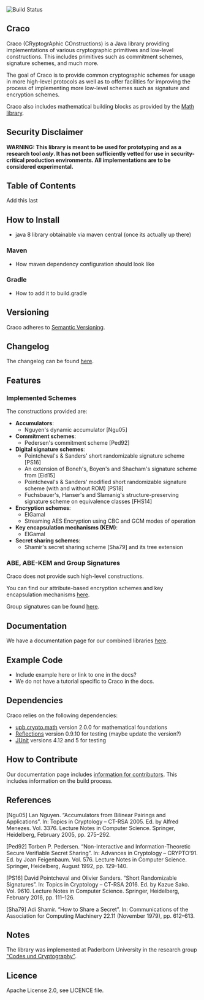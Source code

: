 ![Build Status](https://github.com/upbcuk/upb.crypto.craco/workflows/Java%20CI/badge.svg)
## Craco

Craco (CRyptogrAphic COnstructions) is a Java library providing implementations of various cryptographic primitives and low-level constructions. This includes primitives such as commitment schemes, signature schemes, and much more.

The goal of Craco is to provide common cryptographic schemes for usage in more high-level protocols as well as to offer facilities for improving the process of implementing more low-level schemes such as signature and encryption schemes.

Craco also includes mathematical building blocks as provided by the [Math library](https://github.com/upbcuk/upb.crypto.craco).


## Security Disclaimer
**WARNING: This library is meant to be used for prototyping and as a research tool *only*. It has not been sufficiently vetted for use in security-critical production environments. All implementations are to be considered experimental.**

## Table of Contents
Add this last

## How to Install
- java 8 library obtainable via maven central (once its actually up there)

### Maven
- How maven dependency configuration should look like

### Gradle
- How to add it to build.gradle

## Versioning
Craco adheres to [Semantic Versioning](https://semver.org/spec/v2.0.0.html).

## Changelog
The changelog can be found [here](https://github.com/upbcuk/upb.crypto.craco/blob/master/CHANGELOG.md).

## Features

### Implemented Schemes
The constructions provided are:

* **Accumulators**:
    * Nguyen's dynamic accumulator [Ngu05]
* **Commitment schemes**:
    * Pedersen's commitment scheme [Ped92]
* **Digital signature schemes**:
    * Pointcheval's & Sanders' short randomizable signature scheme [PS16]
    * An extension of Boneh's, Boyen's and Shacham's signature scheme from [Eid15]
    * Pointcheval's & Sanders' modified short randomizable signature scheme (with and without ROM) [PS18]
    * Fuchsbauer's, Hanser's and Slamanig's structure-preserving signature scheme on equivalence classes [FHS14]
* **Encryption schemes**:
    * ElGamal
    * Streaming AES Encryption using CBC and GCM modes of operation
* **Key encapsulation mechanisms (KEM)**: 
    * ElGamal
* **Secret sharing schemes**:
    * Shamir's secret sharing scheme [Sha79] and its tree extension
    
### ABE, ABE-KEM and Group Signatures
Craco does not provide such high-level constructions.

You can find our attribute-based encryption schemes and key encapsulation mechanisms [here](https://github.com/upbcuk/upb.crypto.predenc).

Group signatures can be found [here](https://github.com/upbcuk/upb.crypto.groupsig).
    
## Documentation

We have a documentation page for our combined libraries [here](https://upbcuk.github.io/).

## Example Code

- Include example here or link to one in the docs?
- We do not have a tutorial specific to Craco in the docs.

## Dependencies

Craco relies on the following dependencies:

- [upb.crypto.math](https://github.com/upbcuk/upb.crypto.math) version 2.0.0 for mathematical foundations
- [Reflections](https://github.com/ronmamo/reflections) version 0.9.10 for testing (maybe update the version?)
- [JUnit](https://junit.org/junit5/) versions 4.12 and 5 for testing

## How to Contribute
Our documentation page includes [information for contributors](https://upbcuk.github.io/contributors/contributing.html).
This includes information on the build process.

## References

[Ngu05] Lan Nguyen. “Accumulators from Bilinear Pairings and Applications”. In: Topics
in Cryptology – CT-RSA 2005. Ed. by Alfred Menezes. Vol. 3376. Lecture Notes in
Computer Science. Springer, Heidelberg, February 2005, pp. 275–292.

[Ped92] Torben P. Pedersen. “Non-Interactive and Information-Theoretic Secure Verifiable
        Secret Sharing”. In: Advances in Cryptology – CRYPTO’91. Ed. by Joan Feigenbaum.
        Vol. 576. Lecture Notes in Computer Science. Springer, Heidelberg, August
        1992, pp. 129–140.

[PS16] David Pointcheval and Olivier Sanders. “Short Randomizable Signatures”. In: Topics
in Cryptology – CT-RSA 2016. Ed. by Kazue Sako. Vol. 9610. Lecture Notes in
Computer Science. Springer, Heidelberg, February 2016, pp. 111–126.

[Sha79] Adi Shamir. “How to Share a Secret”. In: Communications of the Association for
Computing Machinery 22.11 (November 1979), pp. 612–613.

## Notes

The library was implemented at Paderborn University in the research group ["Codes und Cryptography"](https://cs.uni-paderborn.de/en/cuk/).

## Licence
Apache License 2.0, see LICENCE file.
